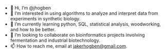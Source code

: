 - 👋 Hi, I’m @jhogben
- 👀 I’m interested in using algorithms to analyze and interpret data from experiments in synthetic biology.
- 🌱 I’m currently learning python, SQL, statistical analysis, woodworking, and how to be better.  
- 💞️ I’m looking to collaborate on bioinformatics projects involving fermentation and industrial biotechnology. 
- 📫 How to reach me, email at jakerhogben@gmail.com. 

<!---
jhogben/jhogben is a ✨ special ✨ repository because its `README.md` (this file) appears on your GitHub profile.
You can click the Preview link to take a look at your changes.
--->
